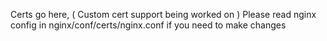 Certs go here, ( Custom cert support being worked on )
Please read nginx config in nginx/conf/certs/nginx.conf if you need to make changes 